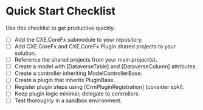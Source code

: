 # Quick Start Checklist

Use this checklist to get productive quickly.

- [ ] Add the CXE.CoreFx submodule to your repository.
- [ ] Add CXE.CoreFx and CXE.CoreFx.Plugin shared projects to your solution.
- [ ] Reference the shared projects from your main project(s).
- [ ] Create a model with [DataverseTable] and [DataverseColumn] attributes.
- [ ] Create a controller inheriting ModelControllerBase<T>.
- [ ] Create a plugin that inherits PluginBase.
- [ ] Register plugin steps using [CrmPluginRegistration] (consider spkl).
- [ ] Keep plugin logic minimal; delegate to controllers.
- [ ] Test thoroughly in a sandbox environment.
